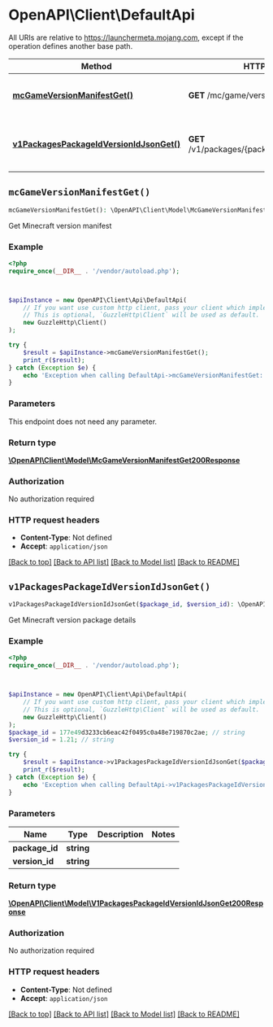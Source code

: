 # OpenAPI\Client\DefaultApi

All URIs are relative to https://launchermeta.mojang.com, except if the operation defines another base path.

| Method | HTTP request | Description |
| ------------- | ------------- | ------------- |
| [**mcGameVersionManifestGet()**](DefaultApi.md#mcGameVersionManifestGet) | **GET** /mc/game/version_manifest | Get Minecraft version manifest |
| [**v1PackagesPackageIdVersionIdJsonGet()**](DefaultApi.md#v1PackagesPackageIdVersionIdJsonGet) | **GET** /v1/packages/{packageId}/{versionId}.json | Get Minecraft version package details |


## `mcGameVersionManifestGet()`

```php
mcGameVersionManifestGet(): \OpenAPI\Client\Model\McGameVersionManifestGet200Response
```

Get Minecraft version manifest

### Example

```php
<?php
require_once(__DIR__ . '/vendor/autoload.php');



$apiInstance = new OpenAPI\Client\Api\DefaultApi(
    // If you want use custom http client, pass your client which implements `GuzzleHttp\ClientInterface`.
    // This is optional, `GuzzleHttp\Client` will be used as default.
    new GuzzleHttp\Client()
);

try {
    $result = $apiInstance->mcGameVersionManifestGet();
    print_r($result);
} catch (Exception $e) {
    echo 'Exception when calling DefaultApi->mcGameVersionManifestGet: ', $e->getMessage(), PHP_EOL;
}
```

### Parameters

This endpoint does not need any parameter.

### Return type

[**\OpenAPI\Client\Model\McGameVersionManifestGet200Response**](../Model/McGameVersionManifestGet200Response.md)

### Authorization

No authorization required

### HTTP request headers

- **Content-Type**: Not defined
- **Accept**: `application/json`

[[Back to top]](#) [[Back to API list]](../../README.md#endpoints)
[[Back to Model list]](../../README.md#models)
[[Back to README]](../../README.md)

## `v1PackagesPackageIdVersionIdJsonGet()`

```php
v1PackagesPackageIdVersionIdJsonGet($package_id, $version_id): \OpenAPI\Client\Model\V1PackagesPackageIdVersionIdJsonGet200Response
```

Get Minecraft version package details

### Example

```php
<?php
require_once(__DIR__ . '/vendor/autoload.php');



$apiInstance = new OpenAPI\Client\Api\DefaultApi(
    // If you want use custom http client, pass your client which implements `GuzzleHttp\ClientInterface`.
    // This is optional, `GuzzleHttp\Client` will be used as default.
    new GuzzleHttp\Client()
);
$package_id = 177e49d3233cb6eac42f0495c0a48e719870c2ae; // string
$version_id = 1.21; // string

try {
    $result = $apiInstance->v1PackagesPackageIdVersionIdJsonGet($package_id, $version_id);
    print_r($result);
} catch (Exception $e) {
    echo 'Exception when calling DefaultApi->v1PackagesPackageIdVersionIdJsonGet: ', $e->getMessage(), PHP_EOL;
}
```

### Parameters

| Name | Type | Description  | Notes |
| ------------- | ------------- | ------------- | ------------- |
| **package_id** | **string**|  | |
| **version_id** | **string**|  | |

### Return type

[**\OpenAPI\Client\Model\V1PackagesPackageIdVersionIdJsonGet200Response**](../Model/V1PackagesPackageIdVersionIdJsonGet200Response.md)

### Authorization

No authorization required

### HTTP request headers

- **Content-Type**: Not defined
- **Accept**: `application/json`

[[Back to top]](#) [[Back to API list]](../../README.md#endpoints)
[[Back to Model list]](../../README.md#models)
[[Back to README]](../../README.md)
